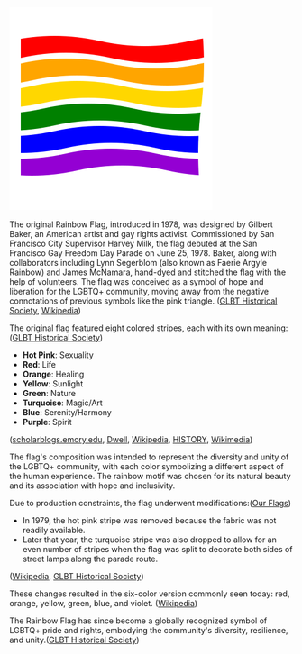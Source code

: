 ![pride flag](flag.svg)

The original Rainbow Flag, introduced in 1978, was designed by Gilbert Baker, an American artist and gay rights activist. Commissioned by San Francisco City Supervisor Harvey Milk, the flag debuted at the San Francisco Gay Freedom Day Parade on June 25, 1978. Baker, along with collaborators including Lynn Segerblom (also known as Faerie Argyle Rainbow) and James McNamara, hand-dyed and stitched the flag with the help of volunteers. The flag was conceived as a symbol of hope and liberation for the LGBTQ+ community, moving away from the negative connotations of previous symbols like the pink triangle. ([GLBT Historical Society][3], [Wikipedia][4])

The original flag featured eight colored stripes, each with its own meaning:([GLBT Historical Society][3])

* **Hot Pink**: Sexuality
* **Red**: Life
* **Orange**: Healing
* **Yellow**: Sunlight
* **Green**: Nature
* **Turquoise**: Magic/Art
* **Blue**: Serenity/Harmony
* **Purple**: Spirit

([scholarblogs.emory.edu][5], [Dwell][6], [Wikipedia][7], [HISTORY][8], [Wikimedia][9])

The flag's composition was intended to represent the diversity and unity of the LGBTQ+ community, with each color symbolizing a different aspect of the human experience. The rainbow motif was chosen for its natural beauty and its association with hope and inclusivity.&#x20;

Due to production constraints, the flag underwent modifications:([Our Flags][10])

* In 1979, the hot pink stripe was removed because the fabric was not readily available.
* Later that year, the turquoise stripe was also dropped to allow for an even number of stripes when the flag was split to decorate both sides of street lamps along the parade route.

([Wikipedia][7], [GLBT Historical Society][3])

These changes resulted in the six-color version commonly seen today: red, orange, yellow, green, blue, and violet. ([Wikipedia][7])

The Rainbow Flag has since become a globally recognized symbol of LGBTQ+ pride and rights, embodying the community's diversity, resilience, and unity.([GLBT Historical Society][3])


[3]: https://www.glbthistory.org/rainbow-flag?utm_source=chatgpt.com "Rainbow Flag — GLBT Historical Society"
[4]: https://en.wikipedia.org/wiki/Pride_flag?utm_source=chatgpt.com "Pride flag"
[5]: https://scholarblogs.emory.edu/lgbtflags/2020/06/23/original-pride-flag/?utm_source=chatgpt.com "Original Rainbow Flag – These Colors Run Deep - Emory University"
[6]: https://www.dwell.com/article/the-colorful-history-of-the-rainbow-flag-75a36537?utm_source=chatgpt.com "The Colorful History of the Rainbow Flag - Dwell"
[7]: https://en.wikipedia.org/wiki/Rainbow_flag_%28LGBTQ%29?utm_source=chatgpt.com "Rainbow flag (LGBTQ)"
[8]: https://www.history.com/articles/how-did-the-rainbow-flag-become-an-lgbt-symbol?utm_source=chatgpt.com "How Did the Rainbow Flag Become an LGBTQ+ Symbol?"
[9]: https://fr.wikipedia.org/wiki/Drapeau_arc-en-ciel_LGBT?utm_source=chatgpt.com "Drapeau arc-en-ciel LGBT"
[10]: https://ourflags.lgbt/flags/rainbow-gilbert-baker?utm_source=chatgpt.com "Gilbert Baker Rainbow Flag - Our Flags"
